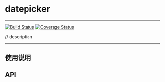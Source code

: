 # datepicker

---

[![Build Status](https://secure.travis-ci.org/aralejs/datepicker.png)](https://travis-ci.org/seedit/datepicker)
[![Coverage Status](https://coveralls.io/repos/aralejs/datepicker/badge.png?branch=master)](https://coveralls.io/r/seedit/datepicker)


// description

---

## 使用说明


## API
